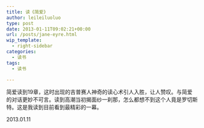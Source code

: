 ```yaml
---
title: 读《简爱》
author: leileiluoluo
type: post
date: 2013-01-11T09:02:21+00:00
url: /posts/jane-eyre.html
wip_template:
  - right-sidebar
categories:
  - 读书
tags:
  - 读书

---
```

简爱读到19章，这时出现的吉普赛人神奇的读心术引人入胜，让人赞叹。与简爱的对话更妙不可言。读到高潮当初揭面纱一刹那，怎么都想不到这个人竟是罗切斯特。这是我读到目前看到最精彩的一幕。

2013.01.11